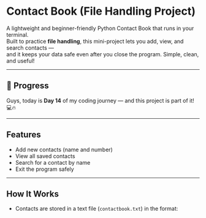 # Contact Book (File Handling Project)

A lightweight and beginner-friendly Python Contact Book that runs in your terminal.  
Built to practice **file handling**, this mini-project lets you add, view, and search contacts —  
and it keeps your data safe even after you close the program. Simple, clean, and useful!

---

## 🚀 Progress
Guys, today is **Day 14** of my coding journey — and this project is part of it! 💻🔥  

---

## Features
- Add new contacts (name and number)
- View all saved contacts
- Search for a contact by name
- Exit the program safely

---

## How It Works
- Contacts are stored in a text file (`contactbook.txt`) in the format:
